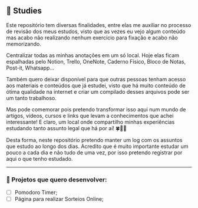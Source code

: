 
## 📓 Studies 
Este repositório tem diversas finalidades, entre elas me auxiliar no processo de revisão dos meus estudos, visto que as vezes eu vejo algum conteúdo mas acabo não realizando nenhum exercício para fixação e acabo não memorizando. 

Centralizar todas as minhas anotações em um só local. Hoje elas ficam espalhadas pelo Notion, Trello, OneNote, Caderno Físico, Bloco de Notas, Post-it, Whatsapp...

Também quero deixar disponível para que outras pessoas tenham acesso aos materiais e conteúdos que já estudei, visto que há muito conteúdo de ótima qualidade na internet e criar um compilado desses arquivos pode ser um tanto trabalhoso. 

Mas pode comemorar pois pretendo transformar isso aqui num mundo de artigos, vídeos, cursos e links que levam a conhecimentos que achei interessante! E claro, um local onde compartilho minhas experiências estudando tanto assunto legal que há por aí! 🍀🤞🏻

Desta forma, neste repositório pretendo manter um log com os assuntos que estudo ao longo dos dias. Acredito que é muito importante estudar um pouco a cada dia e não tudo de uma vez, por isso pretendo registrar por aqui o que tenho estudado.

---

### 📝 Projetos que quero desenvolver:
- [ ] Pomodoro Timer;
- [ ] Página para realizar Sorteios Online;
